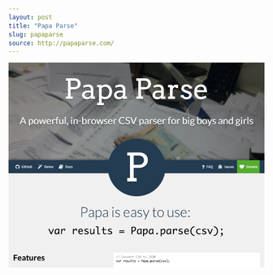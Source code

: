 ```yaml
---
layout: post
title: "Papa Parse"
slug: papaparse
source: http://papaparse.com/
---
```


<img src="/screenshots/papaparse.png">
